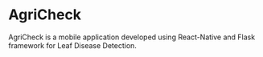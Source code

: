 # AgriCheck
AgriCheck is a mobile application developed using React-Native and Flask framework for Leaf Disease Detection.
